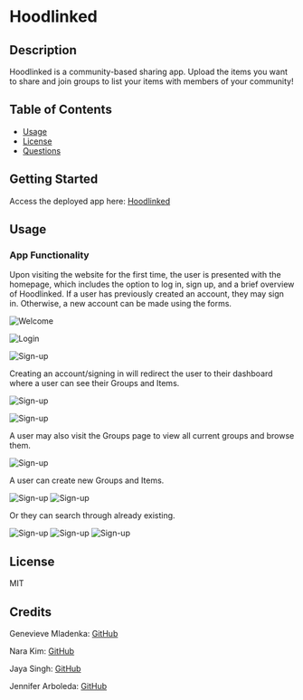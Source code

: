 # Hoodlinked

  ## Description
  Hoodlinked is a community-based sharing app. Upload the items you want to share and join groups to list your items with members of your community!

  ## Table of Contents
  * [Usage](#usage)
  * [License](#license)
  * [Questions](#questions)

  ## Getting Started

  Access the deployed app here: 
  [Hoodlinked](https://hoodlinked.herokuapp.com/)

  ## Usage

  ### App Functionality

  Upon visiting the website for the first time, the user is presented with the homepage, which includes the option to log in, sign up, and a brief overview of Hoodlinked. If a user has previously created an account, they may sign in. Otherwise, a new account can be made using the forms.

  ![Welcome](client/public/assets/Welcome.png)

  ![Login](/client/public/assets/LogIn.jpg)

  ![Sign-up](/client/public/assets/SignUp.jpg)

  Creating an account/signing in will redirect the user to their dashboard where a user can see their Groups and Items.

  ![Sign-up](/client/public/assets/Dashboard-Items.jpg)

  ![Sign-up](/client/public/assets/Dashboard-Groups.jpg)

  A user may also visit the Groups page to view all current groups and browse them.

  ![Sign-up](/client/public/assets/Groups.jpg)

  A user can create new Groups and Items.

  ![Sign-up](/client/public/assets/Add%20Group.jpg)
  ![Sign-up](/client/public/assets/Add%20Item.jpg)
  
  Or they can search through already existing.
  
  ![Sign-up](/client/public/assets/Dashboard-Search%20Groups%20Name.jpg)
  ![Sign-up](/client/public/assets/Dashboard-Search%20Groups%20User.jpg)
  ![Sign-up](/client/public/assets/Dashboard-Search%20Groups.jpg)


  ## License
  MIT

  ## Credits

  Genevieve Mladenka: [GitHub](https://github.com/genmla)

  Nara Kim: [GitHub](https://github.com/mintedd)

  Jaya Singh: [GitHub](https://github.com/jaya4ever)

  Jennifer Arboleda: [GitHub](https://github.com/internetjen)
